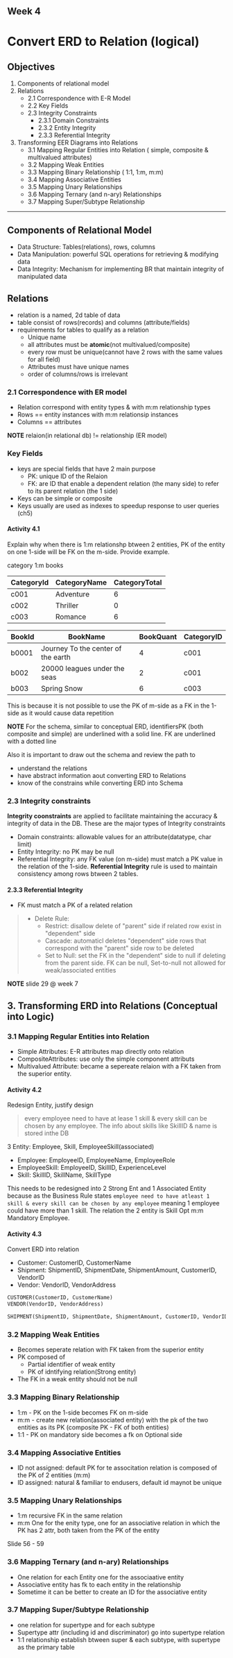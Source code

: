 ## Week 4

# Convert ERD to Relation (logical)

## Objectives

1. Components of relational model
2. Relations
   - 2.1 Correspondence with E-R Model
   - 2.2 Key Fields
   - 2.3 Integrity Constraints
     - 2.3.1 Domain Constraints
     - 2.3.2 Entity Integrity
     - 2.3.3 Referential Integrity
3. Transforming EER Diagrams into Relations
   - 3.1 Mapping Regular Entities into Relation ( simple, composite & multivalued attributes)
   - 3.2 Mapping Weak Entities
   - 3.3 Mapping Binary Relationship ( 1:1, 1:m, m:m)
   - 3.4 Mapping Associative Entities
   - 3.5 Mapping Unary Relationships
   - 3.6 Mapping Ternary (and n-ary) Relationships
   - 3.7 Mapping Super/Subtype Relationship

---

## Components of Relational Model

- Data Structure: Tables(relations), rows, columns
- Data Manipulation: powerful SQL operations for retrieving & modifying data
- Data Integrity: Mechanism for implementing BR that maintain integrity of manipulated data

## Relations

- relation is a named, 2d table of data
- table consist of rows(records) and columns (attribute/fields)
- requirements for tables to qualify as a relation
  - Unique name
  - all attributes must be **atomic**(not multivalued/composite)
  - every row must be unique(cannot have 2 rows with the same values for all field)
  - Attributes must have unique names
  - order of columns/rows is irrelevant

### 2.1 Correspondence with ER model

- Relation correspond with entity types & with m:m relationship types
- Rows == entity instances with m:m relationsip instances
- Columns == attributes

**NOTE** relaion(in relational db) != relationship (ER model)

### Key Fields

- keys are special fields that have 2 main purpose
  - PK: unique ID of the Relaion
  - FK: are ID that enable a dependent relation (the many side) to refer to its parent relation (the 1 side)
- Keys can be simple or composite
- Keys usually are used as indexes to speedup response to user queries (ch5)

#### Activity 4.1

Explain why when there is 1:m relationshp btween 2 entities, PK of the entity on one 1-side will be FK on the m-side. Provide example.

category 1:m books

| CategoryId | CategoryName | CategoryTotal|
|---|---|---|
| c001 | Adventure | 6 |
| c002 | Thriller | 0 |
| c003 | Romance | 6 |

|BookId| BookName| BookQuant | CategoryID|
|---|---|---|---|
|b0001| Journey To the center of the earth | 4 | c001|
|b002 | 20000 leagues under the seas |2| c001|
|b003 | Spring Snow | 6 | c003|

This is because it is not possible to use the PK of m-side as a FK in the 1-side as it would cause data repetition

**NOTE** For the schema, similar to conceptual ERD, identifiersPK (both composite and simple) are underlined with a solid line. FK are underlined with a dotted line

Also it is important to draw out the schema and review the path to

- understand the relations
- have abstract information aout converting ERD to Relations
- know of the constrains while converting ERD into Schema

### 2.3 Integrity constraints

**Integrity coonstraints** are applied to facilitate maintaining the accuracy & integrity of data in the DB. These are the major types of Integrity constraints

- Domain constraints: allowable values for an attribute(datatype, char limit)
- Entity Integrity: no PK may be null
- Referential Integrity: any FK value (on m-side) must match a PK value in the relation of the 1-side. **Referential Integrity** rule is used to maintain consistency among rows btween 2 tables.

#### 2.3.3 Referential Integrity

- FK must match a PK of a related relation

> - Delete Rule:
>   - Restrict: disallow delete of "parent" side if related row exist in "dependent" side
>   - Cascade: automaticl deletes "dependent" side rows that correspond with the "parent" side row to be deleted
>   - Set to Null: set the FK in the "dependent" side to null if deleting from the parent side. FK can be null, Set-to-null not allowed for weak/associated entities

**NOTE** slide 29 @ week 7

## 3. Transforming ERD into Relations (Conceptual into Logic)

### 3.1 Mapping Regular Entities into Relation

- Simple Attributes: E-R attributes map directly onto relation
- CompositeAttributes: use only the simple component attributs
- Multivalued Attribute: became a sepereate relaion with a FK taken from the superior entity.

#### Activity 4.2

Redesign Entity, justify design

> every employee need to have at lease 1 skill & every skill can be chosen by any employee. The info about skills like SkillID & name is stored inthe DB

3 Entity: Employee, Skill, EmployeeSkill(associated)

- Employee: EmployeeID, EmployeeName, EmployeeRole
- EmployeeSkill: EmployeeID, SkillID, ExperienceLevel
- Skill: SkillID, SkillName, SkillType

This needs to be redesigned into 2 Strong Ent and 1 Associated Entity because as the Business Rule states `employee need to have atleast 1 skill & every skill can be chosen by any employee` meaning 1 employee could have more than 1 skill. The relation the 2 entity is Skill Opt m:m Mandatory Employee.

#### Activity 4.3

Convert ERD into relation

- Customer: CustomerID, CustomerName
- Shipment: ShipmentID, ShipmentDate, ShipmentAmount, CustomerID, VendorID
- Vendor: VendorID, VendorAddress

```sql
CUSTOMER(CustomerID, CustomerName)
VENDOR(VendorID, VendorAddress)

SHIPMENT(ShipmentID, ShipmentDate, ShipmentAmount, CustomerID, VendorID) FK (CustomerID) references CUSTOMER, FK (VendorID) references VENDOR
```

### 3.2 Mapping Weak Entities

- Becomes seperate relation with FK taken from the superior entity
- PK composed of
  - Partial identifier of weak entity
  - PK of idntifying relation(Strong entity)
- The FK in a weak entity should not be null

### 3.3 Mapping Binary Relationship

- 1:m - PK on the 1-side becomes FK on m-side
- m:m - create new relation(associated entity) with the pk of the two entities as its PK (composite PK - FK of both entities)
- 1:1 - PK on mandatory side becomes a fk on Optional side

### 3.4 Mapping Associative Entities

- ID not assigned: default PK for te associtation relation is composed of the PK of 2 entities (m:m)
- ID assigned: natural & familiar to endusers, default id maynot be unique

### 3.5 Mapping Unary Relationships

- 1:m recursive FK in the same relation
- m:m One for the enity type, one for an associative relation in which the PK has 2 attr, both taken from the PK of the entity

Slide 56 - 59

### 3.6 Mapping Ternary (and n-ary) Relationships

- One relation for each Entity one for the associaative entity
- Associative entity has fk to each entity in the relationship
- Sometime it can be better to create an ID for the associative entity

### 3.7 Mapping Super/Subtype Relationship

- one relation for supertype and for each subtype
- Supertype attr (including id and discriminator) go into supertype relation
- 1:1 relationship establish btween super & each subtype, with supertype as the primary table